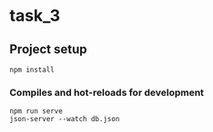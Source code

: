 # task_3

## Project setup
```
npm install
```

### Compiles and hot-reloads for development
```
npm run serve
json-server --watch db.json

```

